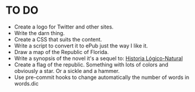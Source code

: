 TO DO
====

- Create a logo for Twitter and other sites. 
- Write the darn thing.
- Create a CSS that suits the content.
- Write a script to convert it to ePub just the way I like it.
- Draw a map of the Republic of Florida.
- Write a synopsis of the novel it's a sequel to: [Historia Lógico-Natural](https://authorcentral.amazon.com/gp/books/book-detail-page?ie=UTF8&bookASIN=B00CLOF224&index=default&language=en_US)
- Create a flag of the republic. Something with lots of colors and obviously a star. Or a sickle and a hammer. 
- Use pre-commit hooks to change automatically the number of words in words.dic